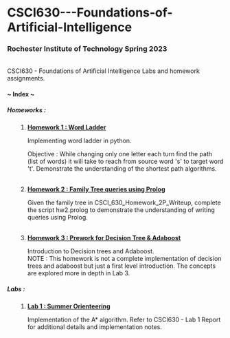 # CSCI630---Foundations-of-Artificial-Intelligence
<h3>Rochester Institute of Technology Spring 2023</h3>
<br>
CSCI630 - Foundations of Artificial Intelligence Labs and homework assignments.

<h4><b> ~ Index ~ </b></h4>
<h5> Homeworks : </h5>
<ol>

1. <b>[Homework 1 : Word Ladder](Homework%201%20-%20Word%20Ladder)</b>
   <p>Implementing word ladder in python. </p>
   <p>Objective : While changing only one letter each turn find the path 
   (list of words) it will take to reach from source word 's' to target word 
   't'. Demonstrate the understanding of the shortest path algorithms.</p>
   <br>
2. <b>[Homework 2 : Family Tree queries using Prolog](Homework%202%20-%20Family%20Tree%20queries%20using%20Prolog)</b>
    <p>Given the family tree in CSCI_630_Homework_2P_Writeup, complete the 
   script hw2.prolog to demonstrate the understanding of writing queries 
   using Prolog.</p>
   <br>
3. <b>[Homework 3 : Prework for Decision Tree & Adaboost](Homework%203%20-%20%20Prework%20for%20Decision%20trees%20&%20Adaboost)</b> 
   <p>Introduction to Decision trees and Adaboost. <br>NOTE : This homework 
   is not a complete implementation of decision trees and adaboost but just 
   a first level introduction. The concepts are explored more in depth in 
   Lab 3.</p>
</ol>

<h5> Labs : </h5>
<ol>

1. <b>[Lab 1 : Summer Orienteering](Lab%201%20-%20Summer%20Orienteering)</b>
   <p>Implementation of the A* algorithm. Refer to CSCI630 - Lab 1 Report 
   for additional details and implementation notes.</p>

</ol>
